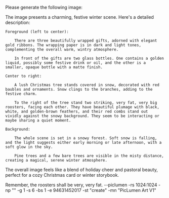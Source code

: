 Please generate the following image:


The image presents a charming, festive winter scene. Here's a detailed description:

    Foreground (left to center):

        There are three beautifully wrapped gifts, adorned with elegant gold ribbons. The wrapping paper is in dark and light tones, complementing the overall warm, wintry atmosphere.

        In front of the gifts are two glass bottles. One contains a golden liquid, possibly some festive drink or oil, and the other is a smaller, opaque bottle with a matte finish.

    Center to right:

        A lush Christmas tree stands covered in snow, decorated with red baubles and ornaments. Snow clings to the branches, adding to the festive charm.

        To the right of the tree stand two striking, very fat, very big roosters, facing each other. They have beautiful plumage with black, white, and golden-brown feathers, and their red combs stand out vividly against the snowy background. They seem to be interacting or maybe sharing a quiet moment.

    Background:

        The whole scene is set in a snowy forest. Soft snow is falling, and the light suggests either early morning or late afternoon, with a soft glow in the sky.

        Pine trees and a few bare trees are visible in the misty distance, creating a magical, serene winter atmosphere.

The overall image feels like a blend of holiday cheer and pastoral beauty, perfect for a cozy Christmas card or winter storybook.

Remember, the roosters shall be very, very fat. --piclumen -rs 1024:1024 -np "" -g 1 -s 6 -bs 1 -e 94631452017 -st "create" -mn "PicLumen Art V1"
